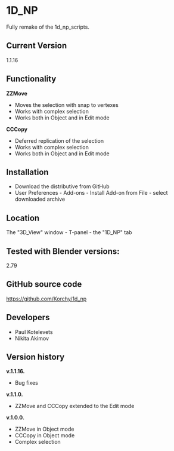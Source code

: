 # 1D_NP

Fully remake of the 1d_np_scripts.

Current Version
-
1.1.16

Functionality
-
**ZZMove**
- Moves the selection with snap to vertexes
- Works with complex selection
- Works both in Object and in Edit mode

**CCCopy**
- Deferred replication of the selection
- Works with complex selection
- Works both in Object and in Edit mode

Installation
-
- Download the distributive from GitHub
- User Preferences - Add-ons - Install Add-on from File - select downloaded archive

Location
-
The "3D_View" window - T-panel - the "1D_NP" tab

Tested with Blender versions:
-
2.79

GitHub source code
-
https://github.com/Korchy/1d_np

Developers
-
- Paul Kotelevets
- Nikita Akimov

Version history
-
**v.1.1.16.**
- Bug fixes

**v.1.1.0.**
- ZZMove and CCCopy extended to the Edit mode

**v.1.0.0.**
- ZZMove in Object mode
- CCCopy in Object mode
- Complex selection
